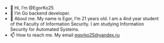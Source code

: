 - 👋 Hi, I’m @EgorKo25
- 🌱 I’m Go backend developer.
- 💞️ About me. My name is Egor, I’m 21 years old.
I am a 4nd year student of the Faculty of Information Security. I am studying Information Security for Automated Systems.
- 📫 How to reach me. My email egorko25@yandex.ru


